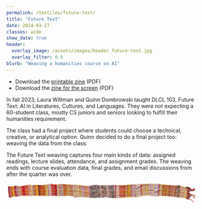 ```yaml
---
permalink: /textiles/future-text/
title: "Future Text"
date: 2024-03-27
classes: wide
show_date: true
header:
  overlay_image: /assets/images/header_future-text.jpg
  overlay_filter: 0.5
blurb: "Weaving a humanities course on AI"
---
```


- Download the [printable zine](/assets/zines/future-text-print.pdf) (PDF)
- Download the [zine for the screen](/assets/zines/future-text-screen.pdf) (PDF)

In fall 2023, Laura Wittman and Quinn Dombrowski taught DLCL 103, Future Text: AI in Literatures, Cultures, and Languages. They were not expecting a 60-student class, mostly CS juniors and seniors looking to fulfill their humanities requirement.

The class had a final project where students could choose a technical, creative, or analytical option. Quinn decided to do a final project too: weaving the data from the class.

The Future Text weaving captures four main kinds of data: assigned readings, lecture slides, attendance, and assignment grades. The weaving ends with course evaluation data, final grades, and email discussions from after the quarter was over.

[![Future Text weaving](/assets/images/textiles_future-text-weaving.jpg)](/assets/images/textiles_future-text-weaving.jpg)
